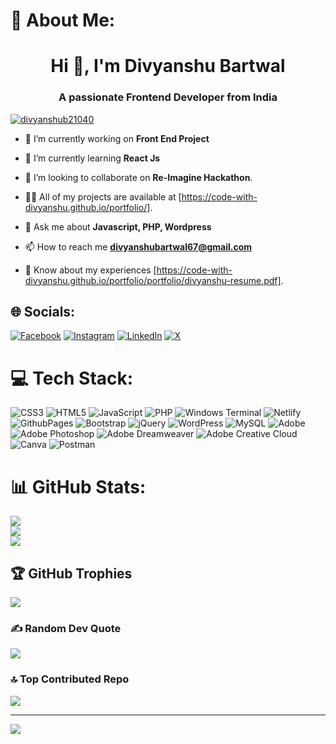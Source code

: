 # 💫 About Me:
<h1 align="center">Hi 👋, I'm Divyanshu Bartwal</h1>
<h3 align="center">A passionate Frontend Developer from India</h3>

<p align="left"> <a href="https://twitter.com/divyanshub21040" target="_blank"><img src="https://img.shields.io/twitter/follow/divyanshub21040?logo=twitter&style=for-the-badge" alt="divyanshub21040" /></a> </p>

- 🔭 I’m currently working on **Front End Project**

- 🌱 I’m currently learning **React Js**

- 👯 I’m looking to collaborate on **Re-Imagine Hackathon**.

- 👨‍💻 All of my projects are available at [https://code-with-divyanshu.github.io/portfolio/].

- 💬 Ask me about **Javascript, PHP, Wordpress**

- 📫 How to reach me **divyanshubartwal67@gmail.com**

- 📄 Know about my experiences [https://code-with-divyanshu.github.io/portfolio/portfolio/divyanshu-resume.pdf].


## 🌐 Socials:
[![Facebook](https://img.shields.io/badge/Facebook-%231877F2.svg?logo=Facebook&logoColor=white)](https://facebook.com/divyanahu.bartwal) [![Instagram](https://img.shields.io/badge/Instagram-%23E4405F.svg?logo=Instagram&logoColor=white)](https://instagram.com/divyanshu_brtwl07) [![LinkedIn](https://img.shields.io/badge/LinkedIn-%230077B5.svg?logo=linkedin&logoColor=white)](https://linkedin.com/in/divyanshu-bartwal-b7b058286) [![X](https://img.shields.io/badge/X-black.svg?logo=X&logoColor=white)](https://x.com/@DivyanshuB21040) 

# 💻 Tech Stack:
![CSS3](https://img.shields.io/badge/css3-%231572B6.svg?style=for-the-badge&logo=css3&logoColor=white) ![HTML5](https://img.shields.io/badge/html5-%23E34F26.svg?style=for-the-badge&logo=html5&logoColor=white) ![JavaScript](https://img.shields.io/badge/javascript-%23323330.svg?style=for-the-badge&logo=javascript&logoColor=%23F7DF1E) ![PHP](https://img.shields.io/badge/php-%23777BB4.svg?style=for-the-badge&logo=php&logoColor=white) ![Windows Terminal](https://img.shields.io/badge/Windows%20Terminal-%234D4D4D.svg?style=for-the-badge&logo=windows-terminal&logoColor=white) ![Netlify](https://img.shields.io/badge/netlify-%23000000.svg?style=for-the-badge&logo=netlify&logoColor=#00C7B7) ![GithubPages](https://img.shields.io/badge/github%20pages-121013?style=for-the-badge&logo=github&logoColor=white) ![Bootstrap](https://img.shields.io/badge/bootstrap-%238511FA.svg?style=for-the-badge&logo=bootstrap&logoColor=white) ![jQuery](https://img.shields.io/badge/jquery-%230769AD.svg?style=for-the-badge&logo=jquery&logoColor=white) ![WordPress](https://img.shields.io/badge/WordPress-%23117AC9.svg?style=for-the-badge&logo=WordPress&logoColor=white) ![MySQL](https://img.shields.io/badge/mysql-%2300000f.svg?style=for-the-badge&logo=mysql&logoColor=white) ![Adobe](https://img.shields.io/badge/adobe-%23FF0000.svg?style=for-the-badge&logo=adobe&logoColor=white) ![Adobe Photoshop](https://img.shields.io/badge/adobe%20photoshop-%2331A8FF.svg?style=for-the-badge&logo=adobe%20photoshop&logoColor=white) ![Adobe Dreamweaver](https://img.shields.io/badge/Adobe%20Dreamweaver-FF61F6.svg?style=for-the-badge&logo=Adobe%20Dreamweaver&logoColor=white) ![Adobe Creative Cloud](https://img.shields.io/badge/Adobe%20Creative%20Cloud-DA1F26.svg?style=for-the-badge&logo=Adobe%20Creative%20Cloud&logoColor=white) ![Canva](https://img.shields.io/badge/Canva-%2300C4CC.svg?style=for-the-badge&logo=Canva&logoColor=white) ![Postman](https://img.shields.io/badge/Postman-FF6C37?style=for-the-badge&logo=postman&logoColor=white)
# 📊 GitHub Stats:
![](https://github-readme-stats.vercel.app/api?username=code-with-divyanshu&theme=tokyonight&hide_border=false&include_all_commits=false&count_private=false)<br/>
![](https://github-readme-streak-stats.herokuapp.com/?user=code-with-divyanshu&theme=tokyonight&hide_border=false)<br/>
![](https://github-readme-stats.vercel.app/api/top-langs/?username=code-with-divyanshu&theme=tokyonight&hide_border=false&include_all_commits=false&count_private=false&layout=compact)

## 🏆 GitHub Trophies
![](https://github-profile-trophy.vercel.app/?username=code-with-divyanshu&theme=onedark&no-frame=false&no-bg=true&margin-w=4)

### ✍️ Random Dev Quote
![](https://quotes-github-readme.vercel.app/api?type=horizontal&theme=radical)

### 🔝 Top Contributed Repo
![](https://github-contributor-stats.vercel.app/api?username=code-with-divyanshu&limit=5&theme=tokyonight&combine_all_yearly_contributions=true)

---
[![](https://visitcount.itsvg.in/api?id=code-with-divyanshu&icon=0&color=0)](https://visitcount.itsvg.in)

<!-- Proudly created with GPRM ( https://gprm.itsvg.in ) -->
